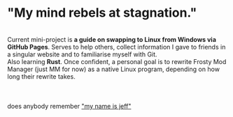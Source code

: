 <h1>"My mind rebels at stagnation."</h1>
<br>Current mini-project is <b>a guide on swapping to Linux from Windows via GitHub Pages</b>. Serves to help others, collect information I gave to friends in a singular website and to familiarise myself with Git.
<br>Also learning <b>Rust</b>. Once confident, a personal goal is to rewrite Frosty Mod Manager (just MM for now) as a native Linux program, depending on how long their rewrite takes.
<br><br><br><br>does anybody remember <a href="https://www.youtube.com/watch?v=qkBx0gMGuhY">"my name is jeff"</a>

<!---
LeeFerreira/LeeFerreira is a ✨ special ✨ repository because its `README.md` (this file) appears on your GitHub profile.
You can click the Preview link to take a look at your changes.
--->
